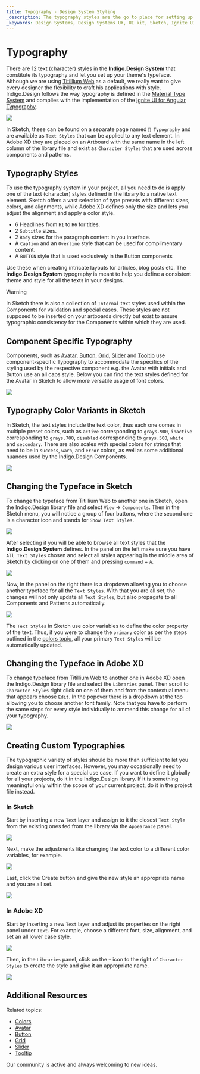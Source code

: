 ```yaml
---
title: Typography - Design System Styling
_description: The typography styles are the go to place for setting up the font-related aspects of a theme in Indigo.Design.
_keywords: Design Systems, Design Systems UX, UI kit, Sketch, Ignite UI for Angular, Sketch to Angular, Sketch to Angular, Angular, Angular Design System, Export code from Sketch, Design Kits for Angular, Sketch HTML, Sketch to HTML, Sketch UI kits
---
```


# Typography

There are 12 text (character) styles in the **Indigo.Design System** that constitute its typography and let you set up your theme's typeface. Although we are using [Titillium Web](https://fonts.google.com/specimen/Titillium+Web) as a default, we really want to give every designer the flexibility to craft his applications with style. Indigo.Design follows the way typography is defined in the [Material Type System](https://material.io/design/typography/the-type-system.html#type-scale) and complies with the implementation of the [Ignite UI for Angular Typography](https://www.infragistics.com/products/ignite-ui-angular/angular/components/themes/typography).

<img class="responsive-img" src="../images/typography_default.png" srcset="../images/typography_default@2x.png 2x" />

In Sketch, these can be found on a separate page named `🎨 Typography` and are available as `Text Styles` that can be applied to any text element. In Adobe XD they are placed on an Artboard with the same name in the left column of the library file and exist as `Character Styles` that are used across components and patterns.

## Typography Styles

To use the typography system in your project, all you need to do is apply one of the text (character) styles defined in the library to a native text element. Sketch offers a vast selection of type presets with different sizes, colors, and alignments, while Adobe XD defines only the size and lets you adjust the alignment and apply a color style.

- 6 Headlines from `H1` to `H6` for titles.
- 2 `Subtitle` sizes.
- 2 `Body` sizes for the paragraph content in you interface.
- A `Caption` and an `Overline` style that can be used for complimentary content.
- A `BUTTON` style that is used exclusively in the Button components

Use these when creating intricate layouts for articles, blog posts etc. The **Indigo.Design System** typography is meant to help you define a consistent theme and style for all the texts in your designs.

> [!Warning]
> In Sketch there is also a collection of `Internal` text styles used within the Components for validation and special cases. These styles are not supposed to be inserted on your artboards directly but exist to assure typographic consistency for the Components within which they are used.

## Component Specific Typography

Components, such as [Avatar](../components/avatar.md), [Button](../components/button.md), [Grid](../components/grid.md), [Slider](../components/slider.md) and [Tooltip](../components/tooltip.md) use component-specific Typography to accommodate the specifics of the styling used by the respective component e.g. the Avatar with initials and Button use an all caps style. Below you can find the text styles defined for the Avatar in Sketch to allow more versatile usage of font colors.

<img class="responsive-img" src="../images/typography_colors.png"/>

## Typography Color Variants in Sketch

In Sketch, the text styles include the text color, thus each one comes in multiple preset colors, such as `active` corresponding to `grays.900`, `inactive` corresponding to `grays.700`, `disabled` corresponding to `grays.500`, `white` and `secondary`. There are also scales with special colors for strings that need to be in `success`, `warn`, and `error` colors, as well as some additional nuances used by the Indigo.Design Components.

<img class="responsive-img" src="../images/typography_base_colors.png"/>

## Changing the Typeface in Sketch

To change the typeface from Titillium Web to another one in Sketch, open the Indigo.Design library file and select `View` -> `Components`. Then in the Sketch menu, you will notice a group of four buttons, where the second one is a character icon and stands for `Show Text Styles`.

<img class="responsive-img" src="../images/text_layers.png" srcset="../images/text_layers@2x.png 2x"/>

After selecting it you will be able to browse all text styles that the **Indigo.Design System** defines. In the panel on the left make sure you have `All Text Styles` chosen and select all styles appearing in the middle area of Sketch by clicking on one of them and pressing `command` + `A`.

<img class="responsive-img" src="../images/typography_left.png" srcset="../images/typography_left@2x.png 2x"/>

Now, in the panel on the right there is a dropdown allowing you to choose another typeface for all the `Text Styles`. With that you are all set, the changes will not only update all `Text Styles`, but also propagate to all Components and Patterns automatically.

<img class="responsive-img" src="../images/typography_right.png" srcset="../images/typography_right@2x.png 2x"/>

The `Text Styles` in Sketch use color variables to define the color property of the text. Thus, if you were to change the `primary` color as per the steps outlined in the [colors topic](colors.md), all your primary `Text Styles` will be automatically updated. 

## Changing the Typeface in Adobe XD

To change typeface from Titillium Web to another one in Adobe XD open the Indigo.Design library file and select the `Libraries` panel. Then scroll to `Character Styles` right click on one of them and from the contextual menu that appears choose `Edit`. In the popover there is a dropdown at the top allowing you to choose another font family. Note that you have to perform the same steps for every style individually to ammend this change for all of your typography.

<img class="responsive-img" src="../images/text_layers_xd.png" srcset="../images/text_layers_xd@2x.png 2x"/>

## Creating Custom Typographies

The typographic variety of styles should be more than sufficient to let you design various user interfaces. However, you may occasionally need to create an extra style for a special use case. If you want to define it globally for all your projects, do it in the Indigo.Design library. If it is something meaningful only within the scope of your current project, do it in the project file instead.

### In Sketch
Start by inserting a new `Text` layer and assign to it the closest `Text Style` from the existing ones fed from the library via the `Appearance` panel.

<img class="responsive-img" src="../images/typography_custom1.png" srcset="../images/typography_custom1@2x.png 2x"/>

Next, make the adjustments like changing the text color to a different color variables, for example.

<img class="responsive-img" src="../images/typography_custom2.png" srcset="../images/typography_custom2@2x.png 2x"/>

Last, click the Create button and give the new style an appropriate name and you are all set.

<img class="responsive-img" src="../images/typography_custom3.png" srcset="../images/typography_custom3@2x.png 2x"/>

### In Adobe XD
Start by inserting a new `Text` layer and adjust its properties on the right panel under `Text`. For example, choose a different font, size, alignment, and set an all lower case style.

<img class="responsive-img" src="../images/typography_custom4.png" srcset="../images/typography_custom4@2x.png 2x"/>

Then, in the `Libraries` panel, click on the `+` icon to the right of `Character Styles` to create the style and give it an appropriate name.

<img class="responsive-img" src="../images/typography_custom5.png" srcset="../images/typography_custom5@2x.png 2x"/>

## Additional Resources

Related topics:

- [Colors](colors.md)
- [Avatar](../components/avatar.md)
- [Button](../components/button.md)
- [Grid](../components/grid.md)
- [Slider](../components/slider.md)
- [Tooltip](../components/tooltip.md)
  <div class="divider--half"></div>

Our community is active and always welcoming to new ideas.
